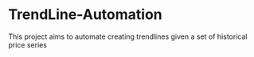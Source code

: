 # TrendLine-Automation
This project aims to automate creating trendlines given a set of historical price series
